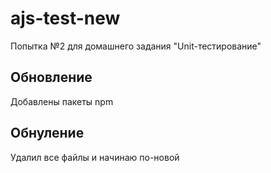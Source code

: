# ajs-test-new
Попытка №2 для домашнего задания "Unit-тестирование"

## Обновление

Добавлены пакеты npm

## Обнуление

Удалил все файлы и начинаю по-новой